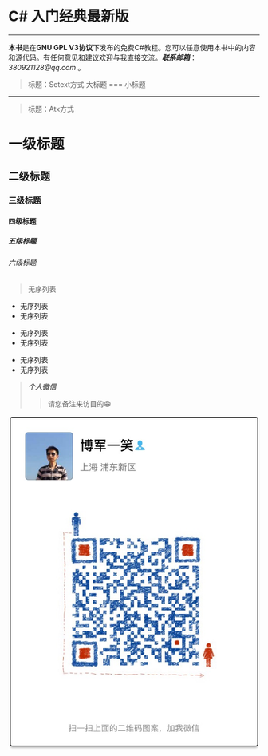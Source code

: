 # C# 入门经典最新版

___

**本书**是在**GNU GPL V3协议**下发布的免费C#教程。您可以任意使用本书中的内容和源代码。有任何意见和建议欢迎与我直接交流。___联系邮箱___：_380921128@qq.com_ 。

>标题：Setext方式
大标题
===
小标题
---

>标题：Atx方式
# 一级标题
## 二级标题
### 三级标题
#### 四级标题
##### 五级标题
###### 六级标题

>无序列表
+ 无序列表
+ 无序列表
- 无序列表
- 无序列表
* 无序列表
* 无序列表



> _**个人微信**_ 
>> 请您备注来访目的😁

![](/assets/IMG_1858.JPG)





